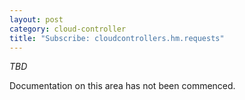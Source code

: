 ```yaml
---
layout: post
category: cloud-controller
title: "Subscribe: cloudcontrollers.hm.requests"
---
```


*TBD*

Documentation on this area has not been commenced.
